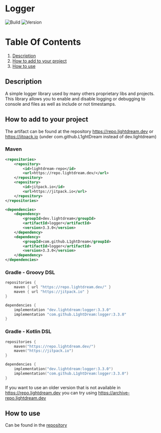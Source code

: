 
# Logger

![Build](../../actions/workflows/build.yml/badge.svg)
![Version](https://img.shields.io/badge/Version-3.3.0-red.svg)

# Table Of Contents
1. [Description](#description)
2. [How to add to your project](#how-to-add-to-your-project)
3. [How to use](#how-to-use)

## Description
A simple logger library used by many others proprietary libs and projects. This library allows you to enable and disable
logging or debugging to console and files as well as include or not timestamps.

## How to add to your project


The artifact can be found at the repository https://repo.lightdream.dev or https://jitpack.io (under com.github.L1ghtDream instead of dev.lightdream)

### Maven
```xml
<repositories>
    <repository>
        <id>lightdream-repo</id>
        <url>https://repo.lightdream.dev/</url>
    </repository>
    <repository>
        <id>jitpack.io</id>
        <url>https://jitpack.io</url>
    </repository>
</repositories>
```
```xml
<dependencies>
    <dependency>
        <groupId>dev.lightdream</groupId>
        <artifactId>logger</artifactId>
        <version>3.3.0</version>
    </dependency>
    <dependency>
        <groupId>com.github.L1ghtDream</groupId>
        <artifactId>logger</artifactId>
        <version>3.3.0</version>
    </dependency>
</dependencies>
```

### Gradle - Groovy DSL
```groovy
repositories {
    maven { url "https://repo.lightdream.dev/" }
    maven { url "https://jitpack.io" }
}

dependencies {
    implementation "dev.lightdream:logger:3.3.0"
    implementation "com.github.L1ghtDream:logger:3.3.0"
}
```

### Gradle - Kotlin DSL
```kotlin
repositories {
    maven("https://repo.lightdream.dev/")
    maven("https://jitpack.io")
}

dependencies {
    implementation("dev.lightdream:logger:3.3.0")
    implementation("com.github.L1ghtDream:logger:3.3.0")
}
```

If you want to use an older version that is not available in https://repo.lightdream.dev you can try using https://archive-repo.lightdream.dev


## How to use

Can be found in the [repository](/src/main/java/example)
